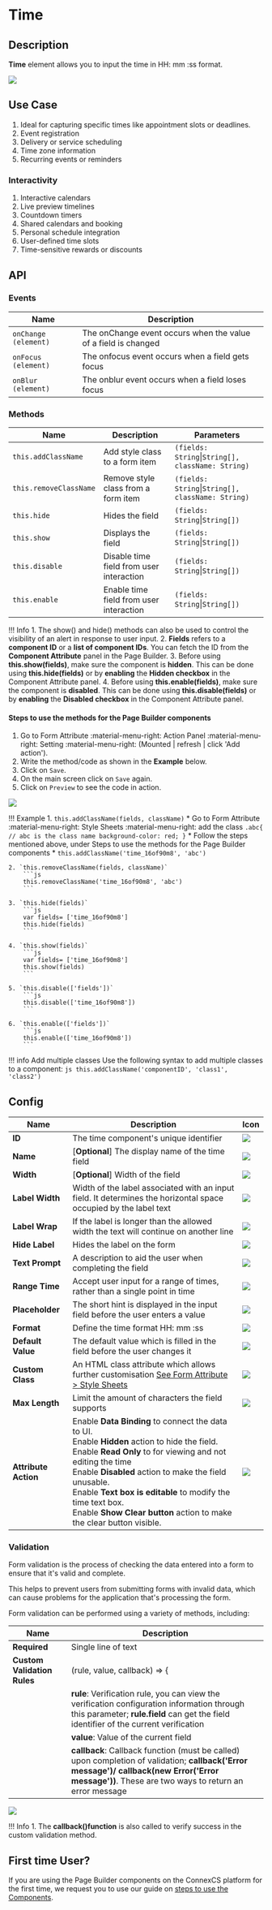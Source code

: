 # Time

## Description

**Time** element allows you to input the time in HH: mm :ss format.

<img src= "/apps/components/img/time.png">

## Use Case

1. Ideal for capturing specific times like appointment slots or deadlines.
2. Event registration
3. Delivery or service scheduling
4. Time zone information
5. Recurring events or reminders

### Interactivity

1. Interactive calendars
2. Live preview timelines
3. Countdown timers
4. Shared calendars and booking
5. Personal schedule integration
6. User-defined time slots
7. Time-sensitive rewards or discounts

## API

### Events

| **Name**| **Description**|
|---------|----------------|
|`onChange (element)`| The onChange event occurs when the value of a field is changed|
|`onFocus (element)`| The onfocus event occurs when a field gets focus|
|`onBlur (element)`| The onblur event occurs when a field loses focus|

### Methods

| **Name**| **Description**|**Parameters**|
|---------|----------------|--------------|
|`this.addClassName`|Add style class to a form item|`(fields: String`&#124;`String[], className: String)`|
|`this.removeClassName`|Remove style class from a form item|`(fields: String`&#124;`String[], className: String)`|
|`this.hide`|Hides the field|`(fields: String`&#124;`String[])`|
|`this.show`|Displays the field|`(fields: String`&#124;`String[])`|
|`this.disable`| Disable time field from user interaction|`(fields: String`&#124;`String[])`|
|`this.enable`| Enable time field from user interaction|`(fields: String`&#124;`String[])`|

!!! Info
    1. The show() and hide() methods can also be used to control the visibility of an alert in response to user input.
    2. **Fields** refers to a **component ID** or a **list of component IDs**. You can fetch the ID from the **Component Attribute** panel in the Page Builder.
    3. Before using **this.show(fields)**, make sure the component is **hidden**. This can be done using **this.hide(fields)** or by **enabling** the **Hidden checkbox** in the Component Attribute panel.
    4. Before using **this.enable(fields)**, make sure the component is **disabled**. This can be done using **this.disable(fields)** or by **enabling** the **Disabled checkbox** in the Component Attribute panel.

#### Steps to use the methods for the Page Builder components

1. Go to Form Attribute :material-menu-right: Action Panel :material-menu-right: Setting :material-menu-right: (Mounted | refresh | click 'Add action').
2. Write the method/code as shown in the **Example** below.
3. Click on `Save`.
4. On the main screen click on `Save` again.
5. Click on `Preview` to see the code in action.
<img src= "/apps/components/img/check1.png">

!!! Example
    1. `this.addClassName(fields, className)`
          * Go to Form Attribute :material-menu-right: Style Sheets :material-menu-right: add the class
            ```
            .abc{ // abc is the class name
            background-color: red;
            }
            ```
          * Follow the steps mentioned above, under Steps to use the methods for the Page Builder components
          * ```
            this.addClassName('time_16of90m8', 'abc')
            ```

    2. `this.removeClassName(fields, className)`
        ```js
        this.removeClassName('time_16of90m8', 'abc')
        ```
    
    3. `this.hide(fields)`
        ```js
        var fields= ['time_16of90m8']
        this.hide(fields)
        ```
    
    4. `this.show(fields)`
        ```js
        var fields= ['time_16of90m8']
        this.show(fields)
        ```
    
    5. `this.disable(['fields'])`
        ```js
        this.disable(['time_16of90m8'])
        ```
    
    6. `this.enable(['fields'])`
        ```js
        this.enable(['time_16of90m8'])
        ```

!!! info Add multiple classes
    Use the following syntax to add multiple classes to a component:
    ```js
    this.addClassName('componentID', 'class1', 'class2')
    ```

## Config

| **Name**|**Description**|**Icon**|
|---------|---------------|--------|
|**ID**| The time component's unique identifier|<img src= "/apps/components/img/input_id.png">|
|**Name**| [**Optional**] The display name of the time field|<img src= "/apps/components/img/checkbox_name.png">|
|**Width**| [**Optional**] Width of the field|<img src= "/apps/components/img/input_width.png">|
|**Label Width**|Width of the label associated with an input field. It determines the horizontal space occupied by the label text|<img src= "/apps/components/img/input_labelwidth1.png">|
|**Label Wrap**| If the label is longer than the allowed width the text will continue on another line|<img src= "/apps/components/img/input_labelwrap1.png">|
|**Hide Label**| Hides the label on the form|<img src= "/apps/components/img/input_hidelabel.png">|
|**Text Prompt**| A description to aid the user when completing the field|<img src= "/apps/components/img/input_textprompt.png">|
|**Range Time**| Accept user input for a range of times, rather than a single point in time|<img src= "/apps/components/img/time_range.png">|
|**Placeholder**| The short hint is displayed in the input field before the user enters a value|<img src= "/apps/components/img/input_placeholder.png">|
|**Format**|Define the time format HH: mm :ss|<img src= "/apps/components/img/time_format.png">|
|**Default Value**| The default value which is filled in the field before the user changes it|<img src= "/apps/components/img/time_default.png">|
|**Custom Class**| An HTML class attribute which allows further customisation [See Form Attribute > Style Sheets](https://bani-appsection--connexcs-docs.netlify.app/apps/page-builder/#form-attribute)|<img src= "/apps/components/img/input_customclass.png">|
|**Max Length**| Limit the amount of characters the field supports|<img src= "/apps/components/img/input_maxlength.png">|
|**Attribute Action**|Enable **Data Binding** to connect the data to UI. <br> Enable **Hidden** action to hide the field. <br> Enable **Read Only** to for viewing and not editing the time <br> Enable **Disabled** action to make the field unusable. <br> Enable **Text box is editable** to modify the time text box. <br>Enable **Show Clear button** action to make the clear button visible.|<img src= "/apps/components/img/time_attributionaction.png">|

### Validation

Form validation is the process of checking the data entered into a form to ensure that it's valid and complete.

This helps to prevent users from submitting forms with invalid data, which can cause problems for the application that's processing the form.

Form validation can be performed using a variety of methods, including:

| **Name**| **Description**|
|---------|----------------|
| **Required**| Single line of text|
|**Custom Validation Rules**|(rule, value, callback) => {|
||**rule**: Verification rule, you can view the verification configuration information through this parameter; **rule.field** can get the field identifier of the current verification|
||**value**: Value of the current field|
||**callback**: Callback function (must be called) upon completion of validation; **callback('Error message')/ callback(new Error('Error message'))**. These are two ways to return an error message|

<img src= "/apps/components/img/time_validation.png">

!!! Info
    1. The **callback()function** is also called to verify success in the custom validation method.

## First time User?

If you are using the Page Builder components on the ConnexCS platform for the first time, we request you to use our guide on <a href="https://bani-appsection--connexcs-docs.netlify.app/apps/page-builder/#steps-to-use-components-in-the-page-builder" target="_blank">steps to use the Components</a>.